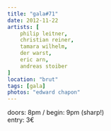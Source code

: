 ```yaml
---
title: "gala#71"
date: 2012-11-22
artists: [
    philip leitner,
    christian reiner,
    tamara wilhelm,
    der warst,
    eric arn,
    andreas stoiber
]
location: "brut"
tags: [gala]
photos: "edward chapon"
---
```

doors: 8pm / begin: 9pm (sharp!)  
entry: 3€
